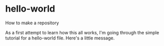 # hello-world
How to make a repository

As a first attempt to learn how this all works, I'm going through the simple tutorial for a hello-world file. Here's a little message.

